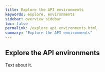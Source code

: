 ```yaml
---
title: Explore the API environments
keywords: explore, environments
sidebar: overview_sidebar
toc: false
permalink: /explore_api_environments.html
summary: "Explore the API environments"
---
```


## Explore the API environments ##

Text about it.
